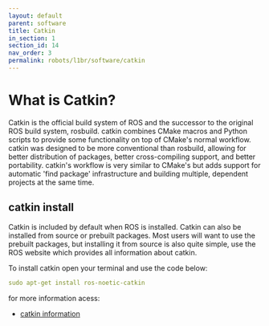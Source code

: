 ```yaml
---
layout: default
parent: software
title: Catkin
in_section: 1
section_id: 14
nav_order: 3
permalink: robots/l1br/software/catkin
---
```


# What is Catkin?

Catkin is the official build system of ROS and the successor to the original ROS build system, rosbuild. catkin combines CMake macros and Python scripts to provide some functionality on top of CMake's normal workflow. catkin was designed to be more conventional than rosbuild, allowing for better distribution of packages, better cross-compiling support, and better portability. catkin's workflow is very similar to CMake's but adds support for automatic 'find package' infrastructure and building multiple, dependent projects at the same time.

## catkin install

Catkin is included by default when ROS is installed. Catkin can also be installed from source or prebuilt packages. Most users will want to use the prebuilt packages, but installing it from source is also quite simple, use the ROS website which provides all information about catkin.

To install catkin open your terminal and use the code below:

```yaml
sudo apt-get install ros-noetic-catkin
```
for more information acess:
- [catkin information](http://wiki.ros.org/catkin)
